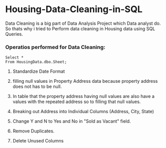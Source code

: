 # Housing-Data-Cleaning-in-SQL
Data Cleaning is a big part of Data Analysis Project which Data analyst do. So thats why i tried to Perform data cleaning in Housing data using SQL Queries.

### Operatios performed for Data Cleaning:

``` 
Select *
From HousingData.dbo.Sheet;
```

1. Standardize Date Format


2. filling null values in Property Address data because property address does not has to be null.


3. In table that the property address having null values are also have a values with the repeated address so to filling that null values.


4. Breaking out Address into Individual Columns (Address, City, State)


5. Change Y and N to Yes and No in "Sold as Vacant" field.


6. Remove Duplicates.


7. Delete Unused Columns

